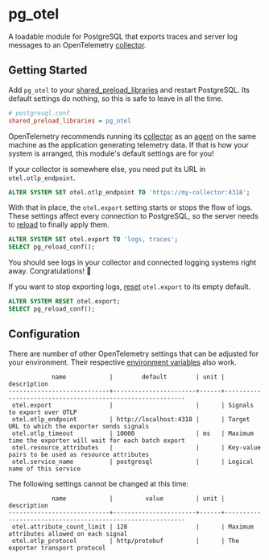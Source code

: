 # pg_otel

A loadable module for PostgreSQL that exports traces and server log messages
to an OpenTelemetry [collector][].

[collector]: https://opentelemetry.io/docs/collector/


## Getting Started

Add `pg_otel` to your [shared_preload_libraries][] and restart PostgreSQL.
Its default settings do nothing, so this is safe to leave in all the time.

```ini
# postgresql.conf
shared_preload_libraries = pg_otel
```

OpenTelemetry recommends running its [collector][] as an [agent][] on the same
machine as the application generating telemetry data. If that is how your
system is arranged, this module's default settings are for you!

If your collector is somewhere else, you need put its URL in `otel.otlp_endpoint`.

```sql
ALTER SYSTEM SET otel.otlp_endpoint TO 'https://my-collector:4318';
```

With that in place, the `otel.export` setting starts or stops the flow of logs.
These settings affect every connection to PostgreSQL, so the server needs to
[reload][] to finally apply them.

```sql
ALTER SYSTEM SET otel.export TO 'logs, traces';
SELECT pg_reload_conf();
```

You should see logs in your collector and connected logging systems right away.
Congratulations! 🎉

If you want to stop exporting logs, [reset][] `otel.export` to its empty default.

```sql
ALTER SYSTEM RESET otel.export;
SELECT pg_reload_conf();
```

[agent]: https://opentelemetry.io/docs/collector/deployment/
[reload]: https://www.postgresql.org/docs/current/functions-admin.html#FUNCTIONS-ADMIN-SIGNAL
[reset]: https://www.postgresql.org/docs/current/sql-altersystem.html
[shared_preload_libraries]: https://www.postgresql.org/docs/current/runtime-config-client.html#GUC-SHARED-PRELOAD-LIBRARIES


## Configuration

There are number of other OpenTelemetry settings that can be adjusted for your
environment. Their respective [environment variables][sdk-env] also work.

```
            name            |        default        | unit |                       description
----------------------------+-----------------------+------+-----------------------------------------------------------
 otel.export                |                       |      | Signals to export over OTLP
 otel.otlp_endpoint         | http://localhost:4318 |      | Target URL to which the exporter sends signals
 otel.otlp_timeout          | 10000                 | ms   | Maximum time the exporter will wait for each batch export
 otel.resource_attributes   |                       |      | Key-value pairs to be used as resource attributes
 otel.service_name          | postgresql            |      | Logical name of this service
```

The following settings cannot be changed at this time:

```
            name            |         value         | unit |                       description
----------------------------+-----------------------+------+-----------------------------------------------------------
 otel.attribute_count_limit | 128                   |      | Maximum attributes allowed on each signal
 otel.otlp_protocol         | http/protobuf         |      | The exporter transport protocol
```

[sdk-env]: https://opentelemetry.io/docs/specs/otel/configuration/sdk-environment-variables/

